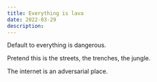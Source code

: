 ```yaml
---
title: Everything is lava
date: 2022-03-29
description: 
---
```


Default to everything is dangerous.

Pretend this is the streets, the trenches, the jungle.

The internet is an adversarial place.